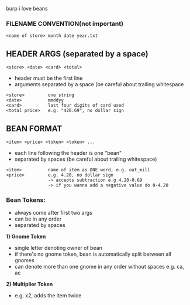 burp i love beans

### FILENAME CONVENTION(not important)
```
<name of store> month date year.txt
```

## HEADER ARGS (separated by a space)
```
<store> <date> <card> <total>
```
* header must be the first line
* arguments separated by a space (be careful about trailing whitespace
```     
<store>         one string
<date>          mmddyy
<card>          last four digits of card used
<total price>   e.g. "420.69", no dollar sign
```

## BEAN FORMAT
```
<item> <price> <token> <token> ...
```
* each line following the header is one "bean"
* separated by spaces (be careful about trailing whitespace)

```
<item>          name of item as ONE word, e.g. oat_mill
<price>         e.g. 4.20, no dollar sign
                -> accepts subtraction e.g 4.20-0.69
                -> if you wanna add a negative value do 0-4.20
```

### Bean Tokens:
* always come after first two args
* can be in any order
* separated by spaces

**1) Gnome Token**
* single letter denoting owner of bean
* if there's no gnome token, bean is automatically split between all gnomes
* can denote more than one gnome in any order without spaces e.g. ca, ac

**2) Multiplier Token**
* e.g. x2, adds the item twice
